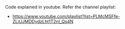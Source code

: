 Code explained in youtube. Refer the channel playlist: 
 -  https://www.youtube.com/playlist?list=PLMcMSFfe-ZLiUJMDDydzLht1T2nI_Qs4N
